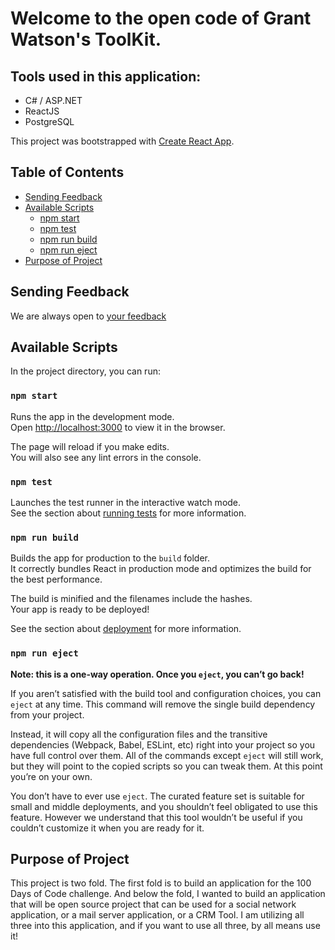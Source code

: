 # Welcome to the open code of Grant Watson's ToolKit.

## Tools used in this application:
* C# / ASP.NET
* ReactJS
* PostgreSQL


This project was bootstrapped with [Create React App](https://github.com/facebookincubator/create-react-app).

## Table of Contents

- [Sending Feedback](#sending-feedback)
- [Available Scripts](#available-scripts)
  - [npm start](#npm-start)
  - [npm test](#npm-test)
  - [npm run build](#npm-run-build)
  - [npm run eject](#npm-run-eject)
- [Purpose of Project](#purpose-of-project)

## Sending Feedback



We are always open to [your feedback](mailto:grant@triumphdesigns.org?subject=[GitHub]%20Source%20Pure%20CRM)

## Available Scripts

In the project directory, you can run:

### `npm start`

Runs the app in the development mode.<br>
Open [http://localhost:3000](http://localhost:3000) to view it in the browser.

The page will reload if you make edits.<br>
You will also see any lint errors in the console.

### `npm test`

Launches the test runner in the interactive watch mode.<br>
See the section about [running tests](#running-tests) for more information.

### `npm run build`

Builds the app for production to the `build` folder.<br>
It correctly bundles React in production mode and optimizes the build for the best performance.

The build is minified and the filenames include the hashes.<br>
Your app is ready to be deployed!

See the section about [deployment](#deployment) for more information.

### `npm run eject`

**Note: this is a one-way operation. Once you `eject`, you can’t go back!**

If you aren’t satisfied with the build tool and configuration choices, you can `eject` at any time. This command will remove the single build dependency from your project.

Instead, it will copy all the configuration files and the transitive dependencies (Webpack, Babel, ESLint, etc) right into your project so you have full control over them. All of the commands except `eject` will still work, but they will point to the copied scripts so you can tweak them. At this point you’re on your own.

You don’t have to ever use `eject`. The curated feature set is suitable for small and middle deployments, and you shouldn’t feel obligated to use this feature. However we understand that this tool wouldn’t be useful if you couldn’t customize it when you are ready for it.

## Purpose of Project

This project is two fold. The first fold is to build an application for the 100 Days of Code challenge. And below the fold, I wanted to build an application that will be open source project that can be used for a social network application, or a mail server application, or a CRM Tool. I am utilizing all three into this application, and if you want to use all three, by all means use it!
